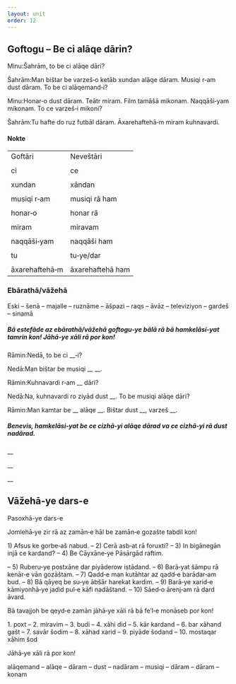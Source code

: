 ```yaml
---
layout: unit
order: 12 
---
```





## Goftogu – Be ci alāqe dārin?

Minu:Šahrām, to be ci alāqe dāri?

Šahrām:Man bištar be varzeš‐o ketāb xundan alāqe dāram. Musiqi r‐am dust dāram. To be ci alāqemand‐i?

Minu:Honar‐o dust dāram. Teātr miram. Film tamāšā mikonam. Naqqāši‐yam mikonam. To ce varzeš‐i mikoni?

Šahrām:Tu hafte do ruz futbāl dāram. Āxarehaftehā‐m miram kuhnavardi.

#### Nokte

|                |                  |
|--------------|---------------- |
| Goftāri        | Neveštāri        |
|                |                  |
| ci             | ce               |
|                |                  |
| xundan         | xāndan           |
|                |                  |
| musiqi r‐am    | musiqi rā ham    |
|                |                  |
| honar‐o        | honar rā         |
|                |                  |
| miram          | miravam          |
|                |                  |
| naqqāši‐yam    | naqqāši ham      |
|                |                  |
| tu             | tu‐ye/dar        |
|                |                  |
| āxarehaftehā‐m | āxarehaftehā ham |

### Ebārathā/vāžehā

Eski – šenā – majalle – ruznāme – āšpazi – raqs – āvāz – televiziyon – gardeš – sinamā

##### Bā estefāde az ebārathā/vāžehā goftogu‐ye bālā rā bā hamkelāsi‐yat tamrin kon! Jāhā‐ye xāli rā por kon!

Rāmin:Nedā, to be ci \_\_‐i?

Nedā:Man bištar be musiqi \_\_ \_\_.

Rāmin:Kuhnavardi r‐am \_\_ dāri?

Nedā:Na, kuhnavardi ro ziyād dust \_\_. To be musiqi alāqe dāri?

Rāmin:Man kamtar be \_\_ alāqe \_\_. Bištar dust \_\_, varzeš \_\_.

##### Benevis, hamkelāsi‐yat be ce cizhā‐yi alāqe dārad va ce cizhā‐yi rā dust nadārad.

\_\_

\_\_

\_\_

## Vāžehā-ye dars-e 

Pasoxhā-ye dars-e 

Jomlehā‐ye zir rā az zamān‐e hāl be zamān‐e gozašte tabdil kon!

1\) Afsus ke gorbe‐aš nabud. – 2) Cerā asb‐at rā foruxti? – 3) In bigānegān injā ce kardand? – 4) Be Cāyxāne‐ye Pāsārgād raftim.

– 5) Ruberu‐ye postxāne dar piyāderow istādand. – 6) Barā‐yat šāmpu rā kenār‐e vān gozāštam. – 7) Qadd‐e man kutāhtar az qadd‐e barādar‐am bud. – 8) Bā qāyeq be su‐ye ābšār harekat kardim. – 9) Barā‐ye xarid‐e kāmiyonhā‐ye jadid pul‐e kāfi nadāštand. – 10) Sāed‐o ārenj‐am rā dard āvard.

Bā tavajjoh be qeyd‐e zamān jāhā‐ye xāli rā bā fe’l‐e monāseb por kon!

1\. poxt – 2. miravim – 3. budi – 4. xāhi did – 5. kār kardand – 6. bar xāhand gašt – 7. savār šodim – 8. xāhad xarid – 9. piyāde šodand – 10. mostaqar xāhim šod

Jāhā‐ye xāli rā por kon!

alāqemand – alāqe – dāram – dust – nadāram – musiqi – dāram – dāram – konam


